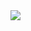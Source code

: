 <span>
  <img align="center" src="https://github-readme-stats.vercel.app/api?username=hassanfa&count_private=true&show_icons=true&hide=stars&include_all_commits=true" />
</span>
